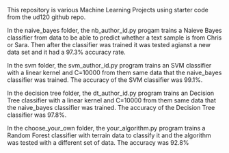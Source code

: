 This repository is various Machine Learning Projects using starter code from the ud120 github repo.

In the naive_bayes folder, the nb_author_id.py progam trains a Naieve Bayes classifier from data to be able to predict whether a text sample is from Chris or Sara. Then after the classifier was trained it was tested agianst a new data set and it had a 97.3% accuracy rate.

In the svm folder, the svm_author_id.py program trains an SVM classifier with a linear kernel and C=10000 from them same data that the naive_bayes classifier was trained. The accuracy of the SVM classifier was 99.1%.

In the decision tree folder, the dt_author_id.py program trains an Decision Tree classifier with a linear kernel and C=10000 from them same data that the naive_bayes classifier was trained. The accuracy of the Decision Tree classifier was 97.8%.

In the choose_your_own folder, the your_algorithm.py program trains a Random Forest classifier with terrain data to classify it and the algorithm was tested with a different set of data. The accuracy was 92.8%

